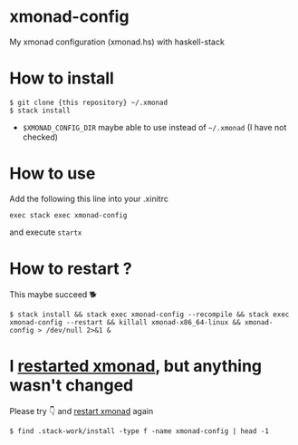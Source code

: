 # xmonad-config
My xmonad configuration (xmonad.hs) with haskell-stack


# How to install

```shell
$ git clone {this repository} ~/.xmonad
$ stack install
```

- `$XMONAD_CONFIG_DIR` maybe able to use instead of `~/.xmonad` (I have not checked)


# How to use
Add the following this line into your .xinitrc

```shell
exec stack exec xmonad-config
```

and execute `startx`


# How to restart ? <a name="xmonad-restart"></a>
This maybe succeed :dog2:

```console
$ stack install && stack exec xmonad-config --recompile && stack exec xmonad-config --restart && killall xmonad-x86_64-linux && xmonad-config > /dev/null 2>&1 &
```


# I [restarted xmonad](#xmonad-restart), but anything wasn't changed
Please try :point_down: and [restart xmonad](#xmonad-restart) again

```shell-session
$ find .stack-work/install -type f -name xmonad-config | head -1
```
